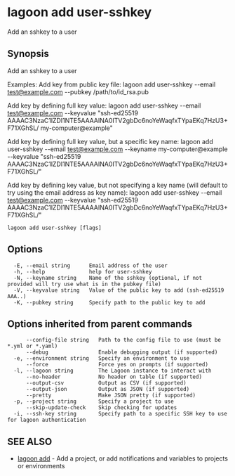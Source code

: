 # lagoon add user-sshkey

Add an sshkey to a user

## Synopsis

Add an sshkey to a user

Examples: Add key from public key file: lagoon add user-sshkey --email test@example.com --pubkey /path/to/id\_rsa.pub

Add key by defining full key value: lagoon add user-sshkey --email test@example.com --keyvalue "ssh-ed25519 AAAAC3NzaC1lZDI1NTE5AAAAINA0ITV2gbDc6noYeWaqfxTYpaEKq7HzU3+F71XGhSL/ my-computer@example"

Add key by defining full key value, but a specific key name: lagoon add user-sshkey --email test@example.com --keyname my-computer@example --keyvalue "ssh-ed25519 AAAAC3NzaC1lZDI1NTE5AAAAINA0ITV2gbDc6noYeWaqfxTYpaEKq7HzU3+F71XGhSL/"

Add key by defining key value, but not specifying a key name \(will default to try using the email address as key name\): lagoon add user-sshkey --email test@example.com --keyvalue "ssh-ed25519 AAAAC3NzaC1lZDI1NTE5AAAAINA0ITV2gbDc6noYeWaqfxTYpaEKq7HzU3+F71XGhSL/"

```text
lagoon add user-sshkey [flags]
```

## Options

```text
  -E, --email string      Email address of the user
  -h, --help              help for user-sshkey
  -N, --keyname string    Name of the sshkey (optional, if not provided will try use what is in the pubkey file)
  -V, --keyvalue string   Value of the public key to add (ssh-ed25519 AAA..)
  -K, --pubkey string     Specify path to the public key to add
```

## Options inherited from parent commands

```text
      --config-file string   Path to the config file to use (must be *.yml or *.yaml)
      --debug                Enable debugging output (if supported)
  -e, --environment string   Specify an environment to use
      --force                Force yes on prompts (if supported)
  -l, --lagoon string        The Lagoon instance to interact with
      --no-header            No header on table (if supported)
      --output-csv           Output as CSV (if supported)
      --output-json          Output as JSON (if supported)
      --pretty               Make JSON pretty (if supported)
  -p, --project string       Specify a project to use
      --skip-update-check    Skip checking for updates
  -i, --ssh-key string       Specify path to a specific SSH key to use for lagoon authentication
```

## SEE ALSO

* [lagoon add](lagoon_add.md)     - Add a project, or add notifications and variables to projects or environments

